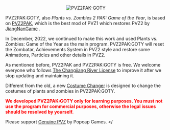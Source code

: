 <p align="center"><img alt="PVZ2PAK-GOTY" src="https://raw.githubusercontent.com/jiangnangame/PVZ2PAK/master/images/PvZ_Logo.png"/></p>

PVZ2PAK:GOTY, also <i>Plants vs. Zombies 2 PAK: Game of the Year</i>,  is based on [PVZ2PAK](https://github.com/jiangnangame/PVZ2PAK), which is the best mod of PVZ1 which restores PVZ2 by [JiangNanGame](http://www.jiangnangame.com) . 

In December, 2022, we continued to make this work and used Plants vs. Zombies: Game of the Year as the main program. PVZ2PAK:GOTY will reset the Zombatar, Achievements System in PVZ2 style and restore some Animations, Particles and other details in PVZ2.  

As mentioned before, PVZ2PAK and PVZ2PAK:GOTY is free. We welcome everyone who follows [The Changjiang River License](https://github.com/jiangnangame/The-Changjiang-River-License) to improve it after we stop updating and maintaining it.

Different from the old, a new [Costume Changer](https://github.com/jiangnangame/PVZ2PAK-Changer) is designed to change the costumes of plants and zombies in PVZ2PAK:GOTY.

<p style="font-weight:bold;color:red">
We developed PVZ2PAK:GOTY only for learning purposes. You must not use the program for commercial purposes, otherwise the legal issues should be resolved by yourself.

Please support [Genuine PVZ](https://www.ea.com/games/plants-vs-zombies) by Popcap Games.
</
